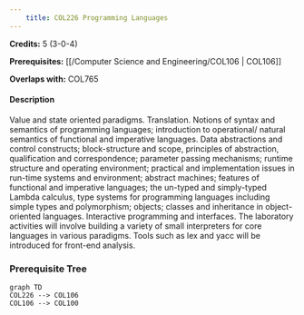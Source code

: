 ```yaml
---
    title: COL226 Programming Languages
---
```

**Credits:** 5 (3-0-4)



**Prerequisites:** [[/Computer Science and Engineering/COL106 | COL106]]

**Overlaps with:** COL765

#### Description 
Value and state oriented paradigms. Translation. Notions of syntax and semantics of programming languages; introduction to operational/ natural semantics of functional and imperative languages. Data abstractions and control constructs; block-structure and scope, principles of abstraction, qualification and correspondence; parameter passing mechanisms; runtime structure and operating environment; practical and implementation issues in run-time systems and environment; abstract machines; features of functional and imperative languages; the un-typed and simply-typed Lambda calculus, type systems for programming languages including simple types and polymorphism; objects; classes and inheritance in object-oriented languages. Interactive programming and interfaces. The laboratory activities will involve building a variety of small interpreters for core languages in various paradigms. Tools such as lex and yacc will be introduced for front-end analysis.

### Prerequisite Tree

```mermaid
graph TD
COL226 --> COL106
COL106 --> COL100
```